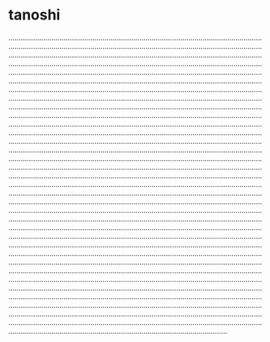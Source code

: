 # tanoshi

...................................................................................................................................................................................................................................................................................................................................................................................................................................................................................................................................................................................................................................................................................................................................................................................................................................................................................................................................................................................................................................................................................................................................................................................................................................................................................................................................................................................................................................................................................................................................................................................................................................................................................................................................................................................................................................................................................................................................................................................................................................................................................................................................................................................................................................................................................................................................................................................................................................................................................................................................................................................................................................................................................................................................................................................................................................................................................................................................................................................................................................................................................................................................................................................................................................................................................................................................................................................................................................................................................................................................................................................................................................................................................................................................................................................................................................................................................................................................................................................................................................................................................................................................................................................................................................................................................................................................................................................................................................................................................................
